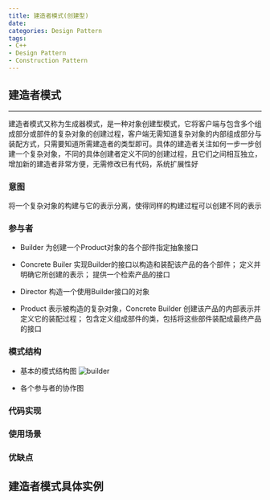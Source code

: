 ```yaml
---
title: 建造者模式(创建型)
date: 
categories: Design Pattern
tags:
- C++
- Design Pattern
- Construction Pattern
---
```


## 建造者模式
---
建造者模式又称为生成器模式，是一种对象创建型模式，它将客户端与包含多个组成部分或部件的复杂对象的创建过程，客户端无需知道复杂对象的内部组成部分与装配方式，只需要知道所需建造者的类型即可。具体的建造者关注如何一步一步创建一个复杂对象，不同的具体创建者定义不同的创建过程，且它们之间相互独立，增加新的建造者非常方便，无需修改已有代码，系统扩展性好

<!--more-->

### 意图
将一个复杂对象的构建与它的表示分离，使得同样的构建过程可以创建不同的表示

### 参与者
- Builder 
为创建一个Product对象的各个部件指定抽象接口

- Concrete Builer
实现Builder的接口以构造和装配该产品的各个部件；
定义并明确它所创建的表示；
提供一个检索产品的接口

- Director
构造一个使用Builder接口的对象

- Product 
表示被构造的复杂对象，Concrete Builder 创建该产品的内部表示并定义它的装配过程；
包含定义组成部件的类，包括将这些部件装配成最终产品的接口

### 模式结构
- 基本的模式结构图
![builder]()

- 各个参与者的协作图


### 代码实现

### 使用场景

### 优缺点

## 建造者模式具体实例
